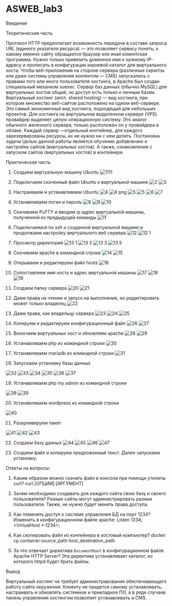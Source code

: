 # ASWEB_lab3

Введение

Теоретическая часть

Протокол HTTP предполагает возможность передачи в составе запроса URL (единого указателя ресурса) — это позволяет сервису понять, к какому именно сайту обращается браузер или иная клиентская программа. Нужно  только привязать доменное имя к нужному IP-адресу и прописать в конфигурации корневой каталог для виртуального хоста. 
Чтобы веб-приложения на стороне сервера (различные скрипты или даже системы управления контентом — CMS) запускались с правами того или иного пользователя хостинга, в Apache был создан специальный механизм suexec. Сервер баз данных (обычно MySQL) для виртуальных хостов  общий, но доступ есть только к личным базам. 
Виртуальный хостинг (англ. shared hosting) — вид хостинга, при котором множество веб-сайтов расположено на одном веб-сервере. Это самый экономичный вид хостинга, подходящий для небольших проектов.
Для хостинга на виртуальном выделенном сервере (VPS) провайдер выделяет  целую операционную систему. Это аналог обычного железного сервера, только расположен он у провайдера в облаке.
Каждый сервер —отдельный контейнер, для каждого зарезервированы ресурсы, их не нужно ни с кем делить.
Постановка задачи
Целью данной работы является обучение добавлению и настройке сайтов (виртуальных хостов). А также, ознакомление с запуском сайтов (виртуальных хостов) в контейнере

Практическая часть

1. Создаем виртуальную машину Ubuntu
![1111](https://github.com/KaterinaSpinu/ASWEB_lab3/assets/126262145/62726f16-53f4-47f9-b6a4-c647fb371387)

2.  Подключаем скаченный файл Ubuntu к виртуальной машине
![2](https://github.com/KaterinaSpinu/ASWEB_lab3/assets/126262145/174cae2e-8d20-4e21-b35a-fa4b33caccb1)
![3](https://github.com/KaterinaSpinu/ASWEB_lab3/assets/126262145/57644ead-226e-46c3-9bda-04b28f7eb4ed)

3. Настраиваем и устанавливаем Ubuntu 
![4](https://github.com/KaterinaSpinu/ASWEB_lab3/assets/126262145/c0a4695a-db0f-4abd-830a-410a39f7ba9c)
![4 png](https://github.com/KaterinaSpinu/ASWEB_lab3/assets/126262145/7dbbe55a-4141-49b7-8414-c0db221062a7)
![5](https://github.com/KaterinaSpinu/ASWEB_lab3/assets/126262145/6d0cfb35-cea5-4690-a79e-167deaa7507e)
![5](https://github.com/KaterinaSpinu/ASWEB_lab3/assets/126262145/ca2d78e0-c081-4534-9ad0-810325a332bc)
![6](https://github.com/KaterinaSpinu/ASWEB_lab3/assets/126262145/182ce7a1-d543-4c05-9db1-83808675acd8)
![7](https://github.com/KaterinaSpinu/ASWEB_lab3/assets/126262145/4ca55d4f-e04d-492e-8e11-7f58cb303ab0)

4. Устанавливаем логин и пароль
![8](https://github.com/KaterinaSpinu/ASWEB_lab3/assets/126262145/ecc81e53-1e78-46c2-bdbc-f828ea107b69)
![9](https://github.com/KaterinaSpinu/ASWEB_lab3/assets/126262145/077ca488-233c-4209-8117-6e11a8b60e6d)
![10](https://github.com/KaterinaSpinu/ASWEB_lab3/assets/126262145/c5d90ed2-5255-42e5-a966-5bb740239e22)

5. Скачиваем PuTTY и вводим ip адрес виртуальной машины, полученной из предыдущей команды
![11](https://github.com/KaterinaSpinu/ASWEB_lab3/assets/126262145/1336072a-0b9f-4dc7-a805-9a4de86fe5e4)

6. Подключаемся по ssh к созданной виртуальной машине и продолжаем настройку виртуального веб сервера
![12](https://github.com/KaterinaSpinu/ASWEB_lab3/assets/126262145/123c377c-6da8-4a55-9216-afd6da49efc3)
![12 1](https://github.com/KaterinaSpinu/ASWEB_lab3/assets/126262145/548a4a83-6346-4499-b98f-5d1358ff1205)

7.  Просмотр директорий
![13 1](https://github.com/KaterinaSpinu/ASWEB_lab3/assets/126262145/71629d82-779c-49a9-8243-27e142110251)
![13 2](https://github.com/KaterinaSpinu/ASWEB_lab3/assets/126262145/c7b708d3-f1a8-42b6-b89f-5add5ee9064f)
![13 3](https://github.com/KaterinaSpinu/ASWEB_lab3/assets/126262145/397ddf98-97f4-4a1b-a733-3012ba50e9d6)
![13 5](https://github.com/KaterinaSpinu/ASWEB_lab3/assets/126262145/7916ec7a-c562-4de1-9dee-1967edd80e66)

8.  Скачиваем apache в командной строке 
![14](https://github.com/KaterinaSpinu/ASWEB_lab3/assets/126262145/63af22be-875d-4bf9-9526-091315ce83db)
![15](https://github.com/KaterinaSpinu/ASWEB_lab3/assets/126262145/1b9e657d-53c9-4b11-aedc-a6c5d9eb6515)

9.  Открываем и редактируем файл hosts
![16](https://github.com/KaterinaSpinu/ASWEB_lab3/assets/126262145/af7c6ffa-efef-4d12-b6b3-e8a259bfee6b)

10. Сопоставляем имя хоста и адрес виртуальной машины
![17](https://github.com/KaterinaSpinu/ASWEB_lab3/assets/126262145/4efe5873-2f80-4949-a32b-a7b0b3b13ba4)
![18](https://github.com/KaterinaSpinu/ASWEB_lab3/assets/126262145/d4c6b9c4-5f07-495d-a35c-d8d9eadd5a74)
![19](https://github.com/KaterinaSpinu/ASWEB_lab3/assets/126262145/a7cdbd3c-d2f2-419b-b221-3e9afd07e589)

11. Создаем папку сервера
![20](https://github.com/KaterinaSpinu/ASWEB_lab3/assets/126262145/9e1da241-c20b-4890-bf5b-b0cf21b89200)
![21](https://github.com/KaterinaSpinu/ASWEB_lab3/assets/126262145/6f67f94d-9d5c-4df5-85c3-d510b56d7e97)

12. Даем права на чтение и запуск на выполнение, но редактировать может только владелец
![22](https://github.com/KaterinaSpinu/ASWEB_lab3/assets/126262145/97359cc8-14ee-40b9-8bb8-ffbc6a467035)

13. Даем  права, как владельцу сервера
![23](https://github.com/KaterinaSpinu/ASWEB_lab3/assets/126262145/452ac0ee-7f18-452a-be7b-b8b3cde58dce)
![24](https://github.com/KaterinaSpinu/ASWEB_lab3/assets/126262145/26802abb-93e0-4a95-a7a2-452e519d859c)
![25](https://github.com/KaterinaSpinu/ASWEB_lab3/assets/126262145/6af252ce-e216-45cb-986b-2fcd9091849c)

14. Копируем и редактируем конфигурационный файл
![26](https://github.com/KaterinaSpinu/ASWEB_lab3/assets/126262145/73e8357b-90e3-4113-948f-034f12ddb7fd)
![27](https://github.com/KaterinaSpinu/ASWEB_lab3/assets/126262145/189794e6-fec0-43cc-a00c-fec8a33da71c)

15. Включаем виртуальных хост и обновляем apache
![28](https://github.com/KaterinaSpinu/ASWEB_lab3/assets/126262145/d6a72c06-764f-4d13-ba74-3e361b4144e2)
![29](https://github.com/KaterinaSpinu/ASWEB_lab3/assets/126262145/5f6a41ee-db69-4931-98bd-35e7c779fa42)

16. Устанавливаем php из командной строки 
![30](https://github.com/KaterinaSpinu/ASWEB_lab3/assets/126262145/20cd9e16-5136-4b47-9127-504599c135be)

17. Устанавливаем mariadb из командной строки
![31](https://github.com/KaterinaSpinu/ASWEB_lab3/assets/126262145/f875bc63-0e29-4772-8b04-da4dfd8a36d8)

18. Запускаем установку базы данных

![32](https://github.com/KaterinaSpinu/ASWEB_lab3/assets/126262145/2c0e10f2-c427-4df5-a02c-f7cde867ea51)
![33](https://github.com/KaterinaSpinu/ASWEB_lab3/assets/126262145/d8cd0a42-68f7-4c8c-8430-cc86e6e83d18)
![34](https://github.com/KaterinaSpinu/ASWEB_lab3/assets/126262145/2a24611b-51f5-4b6c-8140-b93431909196)
![35](https://github.com/KaterinaSpinu/ASWEB_lab3/assets/126262145/2e1b8e28-ec19-4131-a32a-31a6a2cb583f)
![36](https://github.com/KaterinaSpinu/ASWEB_lab3/assets/126262145/940b9d39-fe5b-4f9f-8364-d3bd28a2102f)
![37](https://github.com/KaterinaSpinu/ASWEB_lab3/assets/126262145/fe51c6e2-b970-43ec-ac24-1bde94c2f38d)


19. Устанавливаем php my admin из командной строки

![38](https://github.com/KaterinaSpinu/ASWEB_lab3/assets/126262145/67bdbb8e-b792-4e9e-9bd2-3afee49e3108)
![39](https://github.com/KaterinaSpinu/ASWEB_lab3/assets/126262145/dea032af-8a68-42e2-bbe3-c198f284b24c)

20. Устанавливаем wordpress из командной строки

![40](https://github.com/KaterinaSpinu/ASWEB_lab3/assets/126262145/ac923fe1-cd35-4e75-8d46-90c519b702cf)

21. Разархивируем пакет

![41](https://github.com/KaterinaSpinu/ASWEB_lab3/assets/126262145/2e7e375c-3eca-4dad-b257-994f5c86cd21)
![42](https://github.com/KaterinaSpinu/ASWEB_lab3/assets/126262145/8bc0252c-3ee9-4da7-90e3-2607c4179f5d)
![43](https://github.com/KaterinaSpinu/ASWEB_lab3/assets/126262145/f144dc04-5cca-46f8-94b8-14cc4e0d2d05)

22. Создаем базу данных
![44](https://github.com/KaterinaSpinu/ASWEB_lab3/assets/126262145/120befb9-9808-4d00-94e3-c91b1610def2)
![45](https://github.com/KaterinaSpinu/ASWEB_lab3/assets/126262145/72db3e79-7e68-4f8c-b884-e046ec61263b)
![46](https://github.com/KaterinaSpinu/ASWEB_lab3/assets/126262145/ba933286-10f7-486b-b17c-49a0a7163b7c)
![47](https://github.com/KaterinaSpinu/ASWEB_lab3/assets/126262145/8fe11396-97bd-4215-97de-63106b988259)
 
 22. Создаем файл и копируем предложенный текст. Далее запускаем установку.

Ответы на вопросы:

1)	Каким образом можно скачать файл в консоли при помощи утилиты curl?
curl [ОПЦИИ] [АРГУМЕНТ]

2)	Зачем необходимо создавать для каждого сайта свою базу и своего пользователя?
Разные сайты могут администрировать разные пользователи. Также, не нужно будет менять права доступа.

3)	Как поменять доступ к системе управления БД на порт 1234?
Изменить в конфигурационном файле apache:
Listen 1234;
<VirtualHost *:1234>;

4)	Как скопировать файл из контейнера в хостовый компьютер?
docker cp container:source_path host_destination_path

5)	 За что отвечает директива `DocumentRoot` в конфигурационном файле Apache HTTP Server?
Эта директива устанавливает каталог, из которого httpd будет брать файлы.

Вывод

Виртуальный хостинг не требует администрирования обеспечивающего работу сайта окружения. Клиенту не придется самому устанавливать, настраивать и обновлять системное и прикладное ПО, а в ряде случаев панель управления хостингом позволяет устанавливать и CMS.









